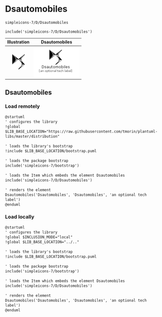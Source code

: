 # Dsautomobiles


```text
simpleicons-7/D/Dsautomobiles
```

```text
include('simpleicons-7/D/Dsautomobiles')
```



| Illustration | Dsautomobiles |
| :---: | :---: |
| ![illustration for Illustration](../../simpleicons-7/D/Dsautomobiles.png) | ![illustration for Dsautomobiles](../../simpleicons-7/D/Dsautomobiles.Local.png) |




## Dsautomobiles

### Load remotely
```plantuml
@startuml
' configures the library
!global $LIB_BASE_LOCATION="https://raw.githubusercontent.com/tmorin/plantuml-libs/master/distribution"

' loads the library's bootstrap
!include $LIB_BASE_LOCATION/bootstrap.puml

' loads the package bootstrap
include('simpleicons-7/bootstrap')

' loads the Item which embeds the element Dsautomobiles
include('simpleicons-7/D/Dsautomobiles')

' renders the element
Dsautomobiles('Dsautomobiles', 'Dsautomobiles', 'an optional tech label')
@enduml
```

### Load locally
```plantuml
@startuml
' configures the library
!global $INCLUSION_MODE="local"
!global $LIB_BASE_LOCATION="../.."

' loads the library's bootstrap
!include $LIB_BASE_LOCATION/bootstrap.puml

' loads the package bootstrap
include('simpleicons-7/bootstrap')

' loads the Item which embeds the element Dsautomobiles
include('simpleicons-7/D/Dsautomobiles')

' renders the element
Dsautomobiles('Dsautomobiles', 'Dsautomobiles', 'an optional tech label')
@enduml
```

